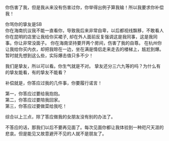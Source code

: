 
你伤害了我，但是我从来没有伤害过你，你举得出例子算我输！所以我要求你补偿我！



你骂你的挚友是SB   
你在海南抗议我不能一直看你，导致我后来非常自卑，以后都视线飘移，不敢看人
你在昆明的店里让我给你买裙子, 却在外人面前反复强调这是我同事，这是我同事。你让非常没面子。
你在海南坚持要开两个房间，伤害了我的自尊。
在杭州你让我给你买内衣，却把我晾在一边，坐在满是情侣走来走去的楼梯上，尴尬到爆。
暂时就先想到这么些，实际爆击值只多不少！  



我们是挚友，所以可以看。你生气就是不对。
挚友还分三六九等的吗？为什么有的挚友能看，有的挚友不能看？


补偿就是，你答应过我的几件事，你要履行诺言！

第一，你答应过要给我抱抱。  
第二，你答应过要陪我回家。  
第三，你答应过要做菜给我吃！  

综合以上三点，除了答应做我的女朋友没有别的办法了。 


不答应的话，那我们以后不要再见面了。每次见面你都让我体验到一种咫尺天涯的悲哀。但是能见又故意避开不见的人就不是朋友了。  




